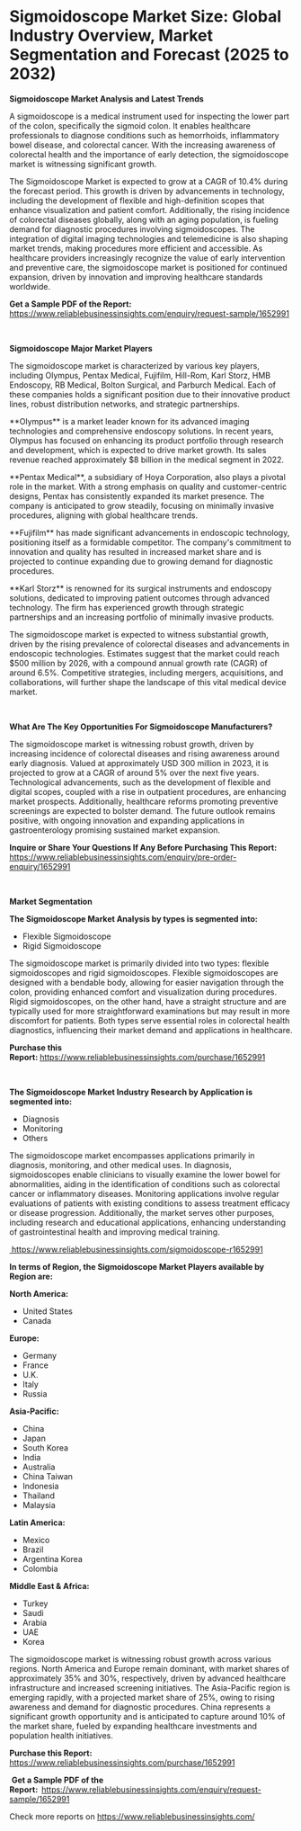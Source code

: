 <p><h1>Sigmoidoscope Market Size: Global Industry Overview, Market Segmentation and Forecast (2025 to 2032)</h1></p><p><strong>Sigmoidoscope Market Analysis and Latest Trends</strong></p>
<p><p>A sigmoidoscope is a medical instrument used for inspecting the lower part of the colon, specifically the sigmoid colon. It enables healthcare professionals to diagnose conditions such as hemorrhoids, inflammatory bowel disease, and colorectal cancer. With the increasing awareness of colorectal health and the importance of early detection, the sigmoidoscope market is witnessing significant growth. </p><p>The Sigmoidoscope Market is expected to grow at a CAGR of 10.4% during the forecast period. This growth is driven by advancements in technology, including the development of flexible and high-definition scopes that enhance visualization and patient comfort. Additionally, the rising incidence of colorectal diseases globally, along with an aging population, is fueling demand for diagnostic procedures involving sigmoidoscopes. The integration of digital imaging technologies and telemedicine is also shaping market trends, making procedures more efficient and accessible. As healthcare providers increasingly recognize the value of early intervention and preventive care, the sigmoidoscope market is positioned for continued expansion, driven by innovation and improving healthcare standards worldwide.</p></p>
<p><strong>Get a Sample PDF of the Report:&nbsp;</strong> <a href="https://www.reliablebusinessinsights.com/enquiry/request-sample/1652991?utm_campaign=2274&utm_medium=2&utm_source=Github&utm_content=ia&utm_term=05032025&utm_id=sigmoidoscope">https://www.reliablebusinessinsights.com/enquiry/request-sample/1652991</a></p>
<p>&nbsp;</p>
<p><strong>Sigmoidoscope Major Market Players</strong></p>
<p><p>The sigmoidoscope market is characterized by various key players, including Olympus, Pentax Medical, Fujifilm, Hill-Rom, Karl Storz, HMB Endoscopy, RB Medical, Bolton Surgical, and Parburch Medical. Each of these companies holds a significant position due to their innovative product lines, robust distribution networks, and strategic partnerships.</p><p>**Olympus** is a market leader known for its advanced imaging technologies and comprehensive endoscopy solutions. In recent years, Olympus has focused on enhancing its product portfolio through research and development, which is expected to drive market growth. Its sales revenue reached approximately $8 billion in the medical segment in 2022.</p><p>**Pentax Medical**, a subsidiary of Hoya Corporation, also plays a pivotal role in the market. With a strong emphasis on quality and customer-centric designs, Pentax has consistently expanded its market presence. The company is anticipated to grow steadily, focusing on minimally invasive procedures, aligning with global healthcare trends. </p><p>**Fujifilm** has made significant advancements in endoscopic technology, positioning itself as a formidable competitor. The company's commitment to innovation and quality has resulted in increased market share and is projected to continue expanding due to growing demand for diagnostic procedures.</p><p>**Karl Storz** is renowned for its surgical instruments and endoscopy solutions, dedicated to improving patient outcomes through advanced technology. The firm has experienced growth through strategic partnerships and an increasing portfolio of minimally invasive products.</p><p>The sigmoidoscope market is expected to witness substantial growth, driven by the rising prevalence of colorectal diseases and advancements in endoscopic technologies. Estimates suggest that the market could reach $500 million by 2026, with a compound annual growth rate (CAGR) of around 6.5%. Competitive strategies, including mergers, acquisitions, and collaborations, will further shape the landscape of this vital medical device market.</p></p>
<p>&nbsp;</p>
<p><strong>What Are The Key Opportunities For Sigmoidoscope Manufacturers?</strong></p>
<p><p>The sigmoidoscope market is witnessing robust growth, driven by increasing incidence of colorectal diseases and rising awareness around early diagnosis. Valued at approximately USD 300 million in 2023, it is projected to grow at a CAGR of around 5% over the next five years. Technological advancements, such as the development of flexible and digital scopes, coupled with a rise in outpatient procedures, are enhancing market prospects. Additionally, healthcare reforms promoting preventive screenings are expected to bolster demand. The future outlook remains positive, with ongoing innovation and expanding applications in gastroenterology promising sustained market expansion.</p></p>
<p><strong>Inquire or Share Your Questions If Any Before Purchasing This Report:</strong> <a href="https://www.reliablebusinessinsights.com/enquiry/pre-order-enquiry/1652991?utm_campaign=2274&utm_medium=2&utm_source=Github&utm_content=ia&utm_term=05032025&utm_id=sigmoidoscope">https://www.reliablebusinessinsights.com/enquiry/pre-order-enquiry/1652991</a></p>
<p>&nbsp;</p>
<p><strong>Market Segmentation</strong></p>
<p><strong>The Sigmoidoscope Market Analysis by types is segmented into:</strong></p>
<p><ul><li>Flexible Sigmoidoscope</li><li>Rigid Sigmoidoscope</li></ul></p>
<p><p>The sigmoidoscope market is primarily divided into two types: flexible sigmoidoscopes and rigid sigmoidoscopes. Flexible sigmoidoscopes are designed with a bendable body, allowing for easier navigation through the colon, providing enhanced comfort and visualization during procedures. Rigid sigmoidoscopes, on the other hand, have a straight structure and are typically used for more straightforward examinations but may result in more discomfort for patients. Both types serve essential roles in colorectal health diagnostics, influencing their market demand and applications in healthcare.</p></p>
<p><strong>Purchase this Report:&nbsp;</strong><a href="https://www.reliablebusinessinsights.com/purchase/1652991?utm_campaign=2274&utm_medium=2&utm_source=Github&utm_content=ia&utm_term=05032025&utm_id=sigmoidoscope">https://www.reliablebusinessinsights.com/purchase/1652991</a></p>
<p>&nbsp;</p>
<p><strong>The Sigmoidoscope Market Industry Research by Application is segmented into:</strong></p>
<p><ul><li>Diagnosis</li><li>Monitoring</li><li>Others</li></ul></p>
<p><p>The sigmoidoscope market encompasses applications primarily in diagnosis, monitoring, and other medical uses. In diagnosis, sigmoidoscopes enable clinicians to visually examine the lower bowel for abnormalities, aiding in the identification of conditions such as colorectal cancer or inflammatory diseases. Monitoring applications involve regular evaluations of patients with existing conditions to assess treatment efficacy or disease progression. Additionally, the market serves other purposes, including research and educational applications, enhancing understanding of gastrointestinal health and improving medical training.</p></p>
<p><a href="https://www.reliablebusinessinsights.com/sigmoidoscope-r1652991?utm_campaign=2274&utm_medium=2&utm_source=Github&utm_content=ia&utm_term=05032025&utm_id=sigmoidoscope">&nbsp;https://www.reliablebusinessinsights.com/sigmoidoscope-r1652991</a></p>
<p><strong>In terms of Region, the Sigmoidoscope Market Players available by Region are:</strong></p>
<p>
    <p> <strong> North America: </strong>
        <ul>
            <li>United States</li>
            <li>Canada</li>
        </ul>
        </p> 
    <p> <strong> Europe: </strong>
        <ul>
            <li>Germany</li>
            <li>France</li>
            <li>U.K.</li>
            <li>Italy</li>
            <li>Russia</li>
        </ul>
        </p> 
    <p> <strong> Asia-Pacific: </strong>
        <ul>
            <li>China</li>
            <li>Japan</li>
            <li>South Korea</li>
            <li>India</li>
            <li>Australia</li>
            <li>China Taiwan</li>
            <li>Indonesia</li>
            <li>Thailand</li>
            <li>Malaysia</li>
        </ul>
        </p> 
    <p> <strong> Latin America: </strong>
        <ul>
            <li>Mexico</li>
            <li>Brazil</li>
            <li>Argentina Korea</li>
            <li>Colombia</li>
        </ul>
        </p> 
    <p> <strong> Middle East & Africa: </strong>
        <ul>
            <li>Turkey</li>
            <li>Saudi</li>
            <li>Arabia</li>
            <li>UAE</li>
            <li>Korea</li>
        </ul>
    </p>
    </p>
<p><p>The sigmoidoscope market is witnessing robust growth across various regions. North America and Europe remain dominant, with market shares of approximately 35% and 30%, respectively, driven by advanced healthcare infrastructure and increased screening initiatives. The Asia-Pacific region is emerging rapidly, with a projected market share of 25%, owing to rising awareness and demand for diagnostic procedures. China represents a significant growth opportunity and is anticipated to capture around 10% of the market share, fueled by expanding healthcare investments and population health initiatives.</p></p>
<p><strong>Purchase this Report: </strong><a href="https://www.reliablebusinessinsights.com/purchase/1652991?utm_campaign=2274&utm_medium=2&utm_source=Github&utm_content=ia&utm_term=05032025&utm_id=sigmoidoscope">https://www.reliablebusinessinsights.com/purchase/1652991</a></p>
<p>&nbsp;<strong>Get a Sample PDF of the Report:&nbsp;&nbsp;</strong><a href="https://www.reliablebusinessinsights.com/enquiry/request-sample/1652991?utm_campaign=2274&utm_medium=2&utm_source=Github&utm_content=ia&utm_term=05032025&utm_id=sigmoidoscope">https://www.reliablebusinessinsights.com/enquiry/request-sample/1652991</a></p>
<p><strong></strong></p>
<p>Check more reports on <a href="https://www.reliablebusinessinsights.com/?utm_campaign=2274&utm_medium=2&utm_source=Github&utm_content=ia&utm_term=05032025&utm_id=sigmoidoscope">https://www.reliablebusinessinsights.com/</a></p>